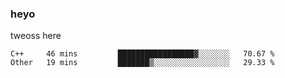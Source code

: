 ### heyo
tweoss here

<!--START_SECTION:waka-->

```text
C++     46 mins         █████████████████▓░░░░░░░   70.67 %
Other   19 mins         ███████▒░░░░░░░░░░░░░░░░░   29.33 %
```

<!--END_SECTION:waka-->

<!--
**Tweoss/tweoss** is a ✨ _special_ ✨ repository because its `README.md` (this file) appears on your GitHub profile.

Here are some ideas to get you started:

- 🔭 I’m currently working on ...
- 🌱 I’m currently learning ...
- 👯 I’m looking to collaborate on ...
- 🤔 I’m looking for help with ...
- 💬 Ask me about ...
- 📫 How to reach me: ...
- 😄 Pronouns: ...
- ⚡ Fun fact: ...
-->
